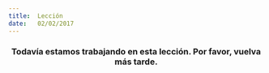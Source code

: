 ```yaml
---
title:  Lección
date:   02/02/2017
---
```


### <center>Todavía estamos trabajando en esta lección. Por favor, vuelva más tarde.</center>